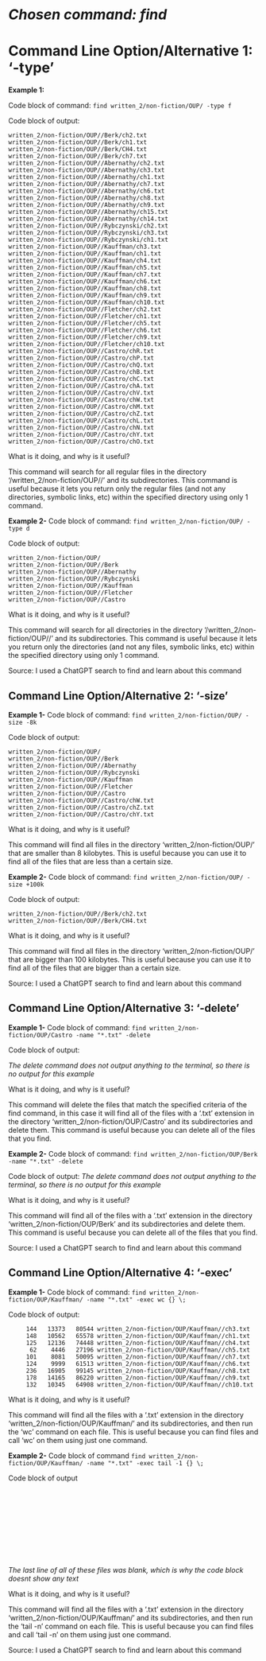 # *Chosen command: find* 

# Command Line Option/Alternative 1: ‘-type’ 

**Example 1:**

Code block of command:
```find written_2/non-fiction/OUP/ -type f```

Code block of output:
```
written_2/non-fiction/OUP//Berk/ch2.txt
written_2/non-fiction/OUP//Berk/ch1.txt
written_2/non-fiction/OUP//Berk/CH4.txt
written_2/non-fiction/OUP//Berk/ch7.txt
written_2/non-fiction/OUP//Abernathy/ch2.txt
written_2/non-fiction/OUP//Abernathy/ch3.txt
written_2/non-fiction/OUP//Abernathy/ch1.txt
written_2/non-fiction/OUP//Abernathy/ch7.txt
written_2/non-fiction/OUP//Abernathy/ch6.txt
written_2/non-fiction/OUP//Abernathy/ch8.txt
written_2/non-fiction/OUP//Abernathy/ch9.txt
written_2/non-fiction/OUP//Abernathy/ch15.txt
written_2/non-fiction/OUP//Abernathy/ch14.txt
written_2/non-fiction/OUP//Rybczynski/ch2.txt
written_2/non-fiction/OUP//Rybczynski/ch3.txt
written_2/non-fiction/OUP//Rybczynski/ch1.txt
written_2/non-fiction/OUP//Kauffman/ch3.txt
written_2/non-fiction/OUP//Kauffman/ch1.txt
written_2/non-fiction/OUP//Kauffman/ch4.txt
written_2/non-fiction/OUP//Kauffman/ch5.txt
written_2/non-fiction/OUP//Kauffman/ch7.txt
written_2/non-fiction/OUP//Kauffman/ch6.txt
written_2/non-fiction/OUP//Kauffman/ch8.txt
written_2/non-fiction/OUP//Kauffman/ch9.txt
written_2/non-fiction/OUP//Kauffman/ch10.txt
written_2/non-fiction/OUP//Fletcher/ch2.txt
written_2/non-fiction/OUP//Fletcher/ch1.txt
written_2/non-fiction/OUP//Fletcher/ch5.txt
written_2/non-fiction/OUP//Fletcher/ch6.txt
written_2/non-fiction/OUP//Fletcher/ch9.txt
written_2/non-fiction/OUP//Fletcher/ch10.txt
written_2/non-fiction/OUP//Castro/chR.txt
written_2/non-fiction/OUP//Castro/chP.txt
written_2/non-fiction/OUP//Castro/chQ.txt
written_2/non-fiction/OUP//Castro/chB.txt
written_2/non-fiction/OUP//Castro/chC.txt
written_2/non-fiction/OUP//Castro/chA.txt
written_2/non-fiction/OUP//Castro/chV.txt
written_2/non-fiction/OUP//Castro/chW.txt
written_2/non-fiction/OUP//Castro/chM.txt
written_2/non-fiction/OUP//Castro/chZ.txt
written_2/non-fiction/OUP//Castro/chL.txt
written_2/non-fiction/OUP//Castro/chN.txt
written_2/non-fiction/OUP//Castro/chY.txt
written_2/non-fiction/OUP//Castro/chO.txt
```
What is it doing, and why is it useful?

This command will search for all regular files in the directory ‘/written_2/non-fiction/OUP//’ and its subdirectories. This command is useful because it lets you return only the regular files (and not any directories, symbolic links, etc) within the specified directory using only 1 command.

**Example 2-**
Code block of command:
```find written_2/non-fiction/OUP/ -type d```

Code block of output:
```
written_2/non-fiction/OUP/
written_2/non-fiction/OUP//Berk
written_2/non-fiction/OUP//Abernathy
written_2/non-fiction/OUP//Rybczynski
written_2/non-fiction/OUP//Kauffman
written_2/non-fiction/OUP//Fletcher
written_2/non-fiction/OUP//Castro
```
What is it doing, and why is it useful?

This command will search for all directories in the directory ‘/written_2/non-fiction/OUP//’ and its subdirectories. This command is useful because it lets you return only the directories (and not any files, symbolic links, etc) within the specified directory using only 1 command.

Source: I used a ChatGPT search to find and learn about this command

## Command Line Option/Alternative 2: ‘-size’

**Example 1-**
Code block of command:
```find written_2/non-fiction/OUP/ -size -8k```

Code block of output:
```
written_2/non-fiction/OUP/
written_2/non-fiction/OUP//Berk
written_2/non-fiction/OUP//Abernathy
written_2/non-fiction/OUP//Rybczynski
written_2/non-fiction/OUP//Kauffman
written_2/non-fiction/OUP//Fletcher
written_2/non-fiction/OUP//Castro
written_2/non-fiction/OUP//Castro/chW.txt
written_2/non-fiction/OUP//Castro/chZ.txt
written_2/non-fiction/OUP//Castro/chY.txt
```
What is it doing, and why is it useful?

This command will find all files in the directory ‘written_2/non-fiction/OUP/’ that are smaller than 8 kilobytes. This is useful because you can use it to find all of the files that are less than a certain size.

**Example 2-**
Code block of command:
```find written_2/non-fiction/OUP/ -size +100k```

Code block of output:
```
written_2/non-fiction/OUP//Berk/ch2.txt
written_2/non-fiction/OUP//Berk/CH4.txt
```
What is it doing, and why is it useful?

This command will find all files in the directory ‘written_2/non-fiction/OUP/’ that are bigger than 100 kilobytes. This is useful because you can use it to find all of the files that are bigger than a certain size.

Source: I used a ChatGPT search to find and learn about this command

## Command Line Option/Alternative 3: ‘-delete’

**Example 1-**
Code block of command:
```find written_2/non-fiction/OUP/Castro -name "*.txt" -delete```

Code block of output:

*The delete command does not output anything to the terminal, so there is no output for this example*

What is it doing, and why is it useful?

This command will delete the files that match the specified criteria of the find command, in this case it will find all of the files with a ‘.txt’ extension in the directory ‘written_2/non-fiction/OUP/Castro’ and its subdirectories and delete them. This command is useful because you can delete all of the files that you find.

**Example 2-**
Code block of command:
```find written_2/non-fiction/OUP/Berk -name "*.txt" -delete```

Code block of output:
*The delete command does not output anything to the terminal, so there is no output for this example*

What is it doing, and why is it useful?

This command will find all of the files with a ‘.txt’ extension in the directory ‘written_2/non-fiction/OUP/Berk’ and its subdirectories and delete them. This command is useful because you can delete all of the files that you find.

Source: I used a ChatGPT search to find and learn about this command

## Command Line Option/Alternative 4: ‘-exec’

**Example 1-**
Code block of command:
```find written_2/non-fiction/OUP/Kauffman/ -name "*.txt" -exec wc {} \;```

Code block of output:
```
     144   13373   80544 written_2/non-fiction/OUP/Kauffman//ch3.txt
     148   10562   65578 written_2/non-fiction/OUP/Kauffman//ch1.txt
     125   12136   74448 written_2/non-fiction/OUP/Kauffman//ch4.txt
      62    4446   27196 written_2/non-fiction/OUP/Kauffman//ch5.txt
     101    8081   50095 written_2/non-fiction/OUP/Kauffman//ch7.txt
     124    9999   61513 written_2/non-fiction/OUP/Kauffman//ch6.txt
     236   16905   99145 written_2/non-fiction/OUP/Kauffman//ch8.txt
     178   14165   86220 written_2/non-fiction/OUP/Kauffman//ch9.txt
     132   10345   64908 written_2/non-fiction/OUP/Kauffman//ch10.txt

```
What is it doing, and why is it useful?

This command will find all the files with a ‘.txt’ extension in the directory ‘written_2/non-fiction/OUP/Kauffman/’ and its subdirectories, and then run the ‘wc’ command on each file. This is useful because you can find files and call ‘wc’ on them using just one command.

**Example 2-**
Code block of command
```find written_2/non-fiction/OUP/Kauffman/ -name "*.txt" -exec tail -1 {} \;```

Code block of output
```











```
*The last line of all of these files was blank, which is why the code block doesnt show any text*

What is it doing, and why is it useful?

This command will find all the files with a ‘.txt’ extension in the directory ‘written_2/non-fiction/OUP/Kauffman/’ and its subdirectories, and then run the ‘tail -n’ command on each file. This is useful because you can find files and call ‘tail -n’ on them using just one command.

Source: I used a ChatGPT search to find and learn about this command

